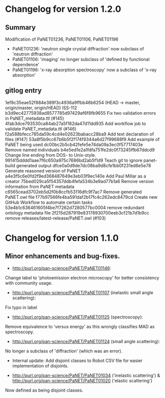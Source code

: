 # Changelog for version 1.2.0
## Summary
Modification of PaNET01236, PaNET01106, PaNET01196
- PaNET01236: 'neutron single crystal diffraction' now subclass of 'neutron diffraction'
- PaNET01106: 'imaging' no longer subclass of 'defined by functional dependence'
- PaNET01196: 'x-ray absorption spectroscopy' now a subclass of 'x-ray absorption'

## gitlog entry
1ef8c35eae52f884e389f3c4936a9ffbb46b6254 (HEAD -> master, origin/master, origin/HEAD) ISS-112
b3d9ec42775938ad8577785d97429af6f8fb9655 Fix two validation errors in PaNET_metadata.ttl (#145)
4fab3dce793530ca84ab27a5f182da47d11dd935 Add workflow job to validate PaNET_metadata.ttl (#146)
f2a588bfecc785da59c4cd4e02623babacc28ba9 Add text declaration of files (#147)
53a8f5b9cc67b6b5f2f174f9344a6d27f99688f9 Add example of PaNET being used
dc00bc2b5cb42fefe5e74da09a3ec0f57717403e Remove named individuals
b4e5ed1e2a1fdfa751fe2dc0f73245ffb67ddcd9 Change line ending from DOS- to Unix-style.
991415dddd1aae7f6c650a975c7686bd2ab5f1d9 Teach git to ignore panet-build generated output
dfce0a0d9de7dc08ba9d8cfe1bb0f231ed6e5e78 Generate reasoned version of PaNET
a4e3f5c6e0fd2f9ed368487649e3eb03f9ec140e Add Paul Millar as a creator
75bed029ca5f54357ddb4fefa534b3e9ad77b1a6 Remove version information from PaNET metadata
c6565cead3702eb5d2f0b8ccfb53116dfc9f7ac7 Remove generated PaNET.owl file
f77b97566fe4ba591daf2b17fc4c262edc8479cd Create new GitHub Workflow to automate certain tasks
53e4b1c636461605f4be7f7262d7280577bc0004 remove redundant ontology metadata file
2f215d287919e83178930700eeb3cf21b7d1b9cc remove releases/latest-release/PaNET.owl (#103)

# Changelog for version 1.1.0

## Minor enhancements and bug-fixes.

- http://purl.org/pan-science/PaNET/PaNET01146:

Change label to 'photoemission electron microscopy' for better consistency with community usage.

- http://purl.org/pan-science/PaNET/PaNET01107 (inelastic small angle scattering):

Fix typo in label

- http://purl.org/pan-science/PaNET/PaNET01125 (spectroscopy):

Remove equivalence to 'versus energy' as this wrongly classifies MAD as spectroscopy.

- http://purl.org/pan-science/PaNET/PaNET01124 (small angle scattering):

No longer a subclass of 'diffraction' (which was an error).

- Internal update: Add disjoint classes to Robot CSV file for easier implementation of disjoints.

- http://purl.org/pan-science/PaNET/PaNET01034 ('inelastic scattering') & http://purl.org/pan-science/PaNET/PaNET01020 ('elastic scattering')

Now defined as being disjoint classes.
